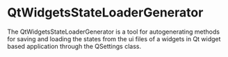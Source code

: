 QtWidgetsStateLoaderGenerator
=============================

The QtWidgetsStateLoaderGenerator is a tool for autogenerating methods for saving and loading the states from the ui files of a widgets in Qt widget based application through the QSettings class.
